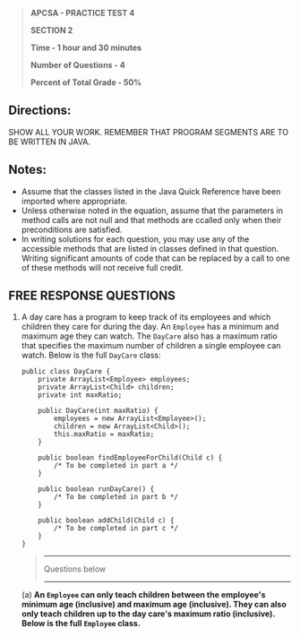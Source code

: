 > **APCSA - PRACTICE TEST 4**
> 
> **SECTION 2**
> 
> **Time - 1 hour and 30 minutes**
>
> **Number of Questions - 4**
> 
> **Percent of Total Grade - 50%**


## Directions:

SHOW ALL YOUR WORK. REMEMBER THAT PROGRAM SEGMENTS ARE TO BE WRITTEN IN JAVA.


## Notes:

- Assume that the classes listed in the Java Quick Reference have been imported where appropriate.
- Unless otherwise noted in the equation, assume that the parameters in method calls are not null and that methods are ccalled only when their preconditions are satisfied.
- In writing solutions for each question, you may use any of the accessible methods that are listed in classes defined in that question. Writing significant amounts of code that can be replaced by a call to one of these methods will not receive full credit.


## FREE RESPONSE QUESTIONS

1.  A day care has a program to keep track of its employees and which children they care for during the day. An <code>Employee</code> has a minimum and maximum age they can watch. The <code>DayCare</code> also has a maximum ratio that specifies the maximum number of children a single employee can watch. Below is the full <code>DayCare</code> class:

        public class DayCare {
            private ArrayList<Employee> employees;
            private ArrayList<Child> children;
            private int maxRatio;
            
            public DayCare(int maxRatio) {
                employees = new ArrayList<Employee>();
                children = new ArrayList<Child>();
                this.maxRatio = maxRatio;
            }

            public boolean findEmployeeForChild(Child c) {
                /* To be completed in part a */
            }

            public boolean runDayCare() {
                /* To be completed in part b */
            }

            public boolean addChild(Child c) {
                /* To be completed in part c */
            }
        }

    > --------------------
    >
    > Questions below
    >
    > --------------------

    (a) **An <code>Employee</code> can only teach children between the employee's minimum age (inclusive) and maximum age (inclusive). They can also only teach children up to the day care's maximum ratio (inclusive). Below is the full <code>Employee</code> class.**